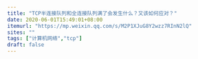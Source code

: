 ```yaml
---
title: "TCP半连接队列和全连接队列满了会发生什么？又该如何应对？"
date: 2020-06-01T15:49:01+08:00
itemurl: "https://mp.weixin.qq.com/s/M2P1XJuG8Y2wzz7RInN2lQ"
sites: ""
tags: ["计算机网络","tcp"]
draft: false
---
```


